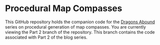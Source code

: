 # Procedural Map Compasses

This GitHub repository holds the companion code for the [Dragons Abound](https://heredragonsabound.blogspot.com/) series on procedural generation of map compasses.  You are currently viewing the Part 2 branch of the repository.  This branch contains the code associated with Part 2 of the blog series.
